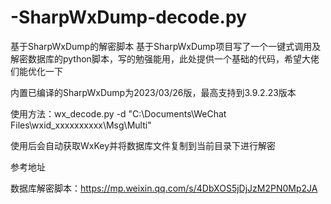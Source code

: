 # -SharpWxDump-decode.py
基于SharpWxDump的解密脚本
基于SharpWxDump项目写了一个一键式调用及解密数据库的python脚本，写的勉强能用，此处提供一个基础的代码，希望大佬们能优化一下

内置已编译的SharpWxDump为2023/03/26版，最高支持到3.9.2.23版本

使用方法：wx_decode.py -d "C:\Documents\WeChat Files\wxid_xxxxxxxxxx\Msg\Multi"

使用后会自动获取WxKey并将数据库文件复制到当前目录下进行解密


参考地址

数据库解密脚本：https://mp.weixin.qq.com/s/4DbXOS5jDjJzM2PN0Mp2JA
